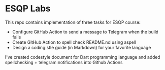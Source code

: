 # ESQP Labs

This repo contains implementation of three tasks for ESQP course:

- Configure GitHub Action to send a message to Telegram when the build fails
- Create GitHub Action to spell check README.nd using aspell
- Design a coding stle guide (in Markdown) for your favorite language

I've created codestyle document for Dart programming language and added spellchecking + telegram notifications into Github Actions
